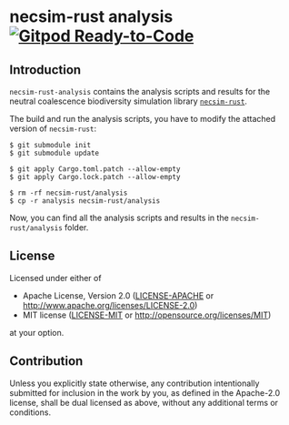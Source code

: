 # necsim-rust analysis &emsp; [![Gitpod Ready-to-Code]][gitpod]

[Gitpod Ready-to-Code]: https://img.shields.io/badge/Gitpod-ready-blue?logo=gitpod
[gitpod]: https://gitpod.io/#https://github.com/MomoLangenstein/necsim-rust-analysis

## Introduction

`necsim-rust-analysis` contains the analysis scripts and results for the neutral coalescence biodiversity simulation library [`necsim-rust`](https://github.com/MomoLangenstein/necsim-rust).

The build and run the analysis scripts, you have to modify the attached version of `necsim-rust`:
```shell
$ git submodule init
$ git submodule update

$ git apply Cargo.toml.patch --allow-empty
$ git apply Cargo.lock.patch --allow-empty

$ rm -rf necsim-rust/analysis
$ cp -r analysis necsim-rust/analysis
```
Now, you can find all the analysis scripts and results in the `necsim-rust/analysis` folder.

## License

Licensed under either of

 * Apache License, Version 2.0
   ([LICENSE-APACHE](LICENSE-APACHE) or http://www.apache.org/licenses/LICENSE-2.0)
 * MIT license
   ([LICENSE-MIT](LICENSE-MIT) or http://opensource.org/licenses/MIT)

at your option.

## Contribution

Unless you explicitly state otherwise, any contribution intentionally submitted for inclusion in the work by you, as defined in the Apache-2.0 license, shall be dual licensed as above, without any additional terms or conditions.
